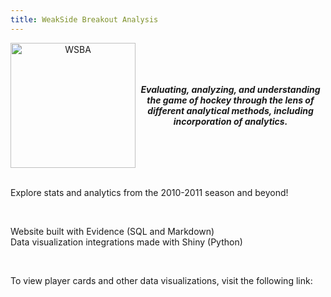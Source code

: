 ```yaml
---
title: WeakSide Breakout Analysis
---
```


<div style="text-align: center;">
    <span style="display: inline-flex; align-items: center;">
        <img src="/wsba.png" alt="WSBA" style="width:200px;height:200px;">
        <b><i>Evaluating, analyzing, and understanding the game of hockey through the lens of different analytical methods, including incorporation of analytics.</i></b>
    </span>
</div>
<br>
<p>
Explore stats and analytics from the 2010-2011 season and beyond!
</p>
<br>
<p>
Website built with Evidence (SQL and Markdown)<br>
Data visualization integrations made with Shiny (Python)
</p>
<br>
<p>
To view player cards and other data visualizations, visit the following link:
</p>

<Link 
    url = "https://docs.google.com/spreadsheets/d/1gS1pZsvyJqi0TVb58-KI3FssRY0DuHsi-PQ5mYqEgW0/edit?usp=sharing"
    label = "NHL 5v5 Shooting Metrics"
    newTab=True
/>